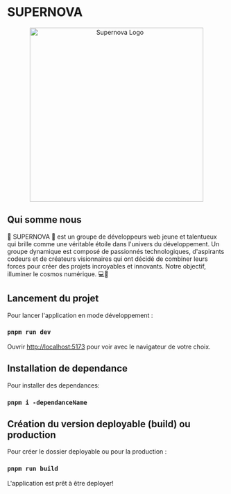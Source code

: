 # SUPERNOVA
<p align="center"><a href="https://www.facebook.com/supernovatechcommunity" target="_blank"><img src="./src/assets/branding/supenova/SupernovaLogo.jpg" width="400" alt="Supernova Logo"></a></p>

## Qui somme nous
🌟 SUPERNOVA 🌟 est un groupe de développeurs web jeune et talentueux qui brille comme une véritable étoile dans l'univers du développement. Un groupe dynamique est composé de passionnés technologiques, d'aspirants codeurs et de créateurs visionnaires qui ont décidé de combiner leurs forces pour créer des projets incroyables et innovants. Notre objectif, illuminer le cosmos numérique. 💻🚀

## Lancement du projet
Pour lancer l'application en mode développement :
### `pnpm run dev` 
Ouvrir [http://localhost:5173](http://localhost:5173) pour voir avec le navigateur de votre choix.

## Installation de dependance
Pour installer des dependances:
### `pnpm i -dependanceName`

## Création du version deployable (build) ou production
Pour créer le dossier deployable ou pour la production :
### `pnpm run build`
L'application est prêt à être deployer!